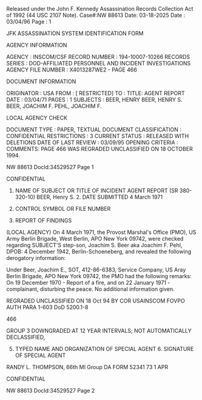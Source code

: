 Released under the John F. Kennedy
Assassination Records Collection Act of
1992 (44 USC 2107 Note). Case#:NW
88613 Date: 03-18-2025
Date : 03/04/96
Page : 1

JFK ASSASSINATION SYSTEM
IDENTIFICATION FORM

AGENCY INFORMATION

AGENCY : INSCOM/CSF
RECORD NUMBER : 194-10007-10266
RECORDS SERIES : DOD-AFFILIATED PERSONNEL AND INCIDENT INVESTIGATIONS
AGENCY FILE NUMBER : X4013287WE2 - PAGE 466

DOCUMENT INFORMATION

ORIGINATOR : USA
FROM : [ RESTRICTED]
TO :
TITLE: AGENT REPORT
DATE : 03/04/71
PAGES : 1
SUBJECTS : BEER, HENRY
BEER, HENRY S.
BEER, JOACHIM F.
PEHL, JOACHIM F.

LOCAL AGENCY CHECK

DOCUMENT TYPE : PAPER, TEXTUAL DOCUMENT
CLASSIFICATION : CONFIDENTIAL
RESTRICTIONS : 3
CURRENT STATUS : RELEASED WITH DELETIONS
DATE OF LAST REVIEW : 03/09/95
OPENING CRITERIA :
COMMENTS: PAGE 466 WAS REGRADED UNCLASSIFIED ON 18 OCTOBER 1994.

NW 88613 Docld:34529527 Page 1

CONFIDENTIAL

1. NAME OF SUBJECT OR TITLE OF INCIDENT AGENT REPORT
(SR 380-320-10)
BEER, Henry S. 2. DATE SUBMITTED
4 March 1971
3. CONTROL SYMBOL OR FILE NUMBER

4. REPORT OF FINDINGS

(LOCAL AGENCY) On 4 March 1971, the Provost Marshal's Office (PMO),
US Army Berlin Brigade, West Berlin, APO New York 09742, were checked
regarding SUBJECT'S step-son, Joachim S. Beer aka Joachim F. Pehl, DPOB:
4 December 1942, Berlin-Schoeneberg, and revealed the following derogatory
information:

Under Beer, Joachim E., SOT, 412-86-6383, Service Company, US Aray
Berlin Brigade, APO New York 09742, the PMO had the following remarks: On
19 December 1970 - Report of a fire, and on 22 January 1971 - complainant,
disturbing the peace. No additional information given.

REGRADED UNCLASSIFIED
ON 18 Oct 94
BY COR USAINSCOM FOVPO
AUTH PARA 1-603 DoD 5200.1-8

466

GROUP 3
DOWNGRADED AT 12 YEAR INTERVALS;
NOT AUTOMATICALLY DECLASSIFIED,

5. TYPED NAME AND ORGANIZATION OF SPECIAL AGENT 6. SIGNATURE OF SPECIAL AGENT

RANDY L. THOMPSON, 66th MI Group
DA FORM 52341 73
1 APR

CONFIDENTIAL

NW 88613 Docld:34529527 Page 2
